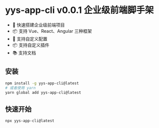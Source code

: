 # yys-app-cli v0.0.1 企业级前端脚手架

- 🚀 快速搭建企业级前端项目
- 📦️ 支持 Vue、React、Angular 三种框架
- 🔧 支持自定义配置
- 📦️ 支持自定义插件
- 📚️ 支持文档

## 安装

```bash
npm install -g yys-app-cli@latest
# 或者使用 yarn
yarn global add yys-app-cli@latest
```

## 快速开始

```bash
npx yys-app-cli@latest
```
